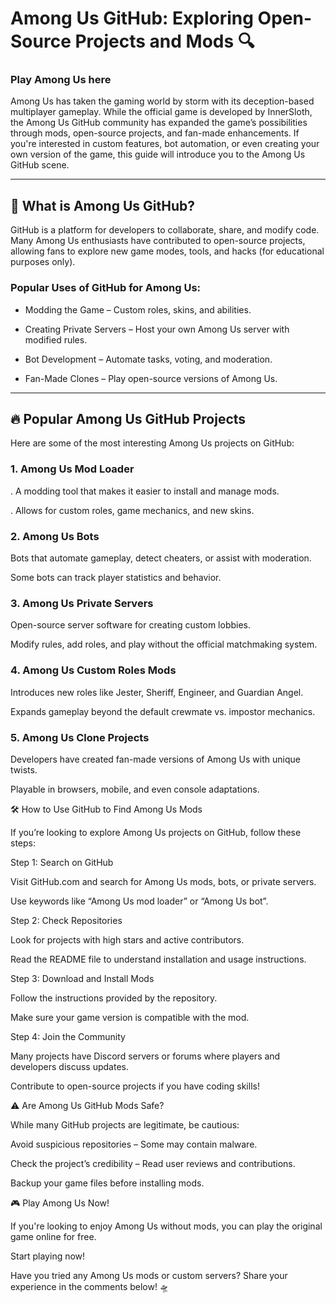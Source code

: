 # Among Us GitHub: Exploring Open-Source Projects and Mods 🔍

### Play Among Us here

Among Us has taken the gaming world by storm with its deception-based multiplayer gameplay. While the official game is developed by InnerSloth, the Among Us GitHub community has expanded the game’s possibilities through mods, open-source projects, and fan-made enhancements. If you're interested in custom features, bot automation, or even creating your own version of the game, this guide will introduce you to the Among Us GitHub scene.

---
## 🚀 What is Among Us GitHub?

GitHub is a platform for developers to collaborate, share, and modify code. Many Among Us enthusiasts have contributed to open-source projects, allowing fans to explore new game modes, tools, and hacks (for educational purposes only).

### Popular Uses of GitHub for Among Us:

- Modding the Game – Custom roles, skins, and abilities.

- Creating Private Servers – Host your own Among Us server with modified rules.

- Bot Development – Automate tasks, voting, and moderation.

- Fan-Made Clones – Play open-source versions of Among Us.

---
## 🔥 Popular Among Us GitHub Projects

Here are some of the most interesting Among Us projects on GitHub:

### 1. Among Us Mod Loader

. A modding tool that makes it easier to install and manage mods.

. Allows for custom roles, game mechanics, and new skins.

### 2. Among Us Bots

Bots that automate gameplay, detect cheaters, or assist with moderation.

Some bots can track player statistics and behavior.

### 3. Among Us Private Servers

Open-source server software for creating custom lobbies.

Modify rules, add roles, and play without the official matchmaking system.

### 4. Among Us Custom Roles Mods

Introduces new roles like Jester, Sheriff, Engineer, and Guardian Angel.

Expands gameplay beyond the default crewmate vs. impostor mechanics.

### 5. Among Us Clone Projects

Developers have created fan-made versions of Among Us with unique twists.

Playable in browsers, mobile, and even console adaptations.

🛠️ How to Use GitHub to Find Among Us Mods

If you’re looking to explore Among Us projects on GitHub, follow these steps:

Step 1: Search on GitHub

Visit GitHub.com and search for Among Us mods, bots, or private servers.

Use keywords like “Among Us mod loader” or “Among Us bot”.

Step 2: Check Repositories

Look for projects with high stars and active contributors.

Read the README file to understand installation and usage instructions.

Step 3: Download and Install Mods

Follow the instructions provided by the repository.

Make sure your game version is compatible with the mod.

Step 4: Join the Community

Many projects have Discord servers or forums where players and developers discuss updates.

Contribute to open-source projects if you have coding skills!

⚠️ Are Among Us GitHub Mods Safe?

While many GitHub projects are legitimate, be cautious:

Avoid suspicious repositories – Some may contain malware.

Check the project’s credibility – Read user reviews and contributions.

Backup your game files before installing mods.

🎮 Play Among Us Now!

If you're looking to enjoy Among Us without mods, you can play the original game online for free.

Start playing now!

Have you tried any Among Us mods or custom servers? Share your experience in the comments below! 🛸
